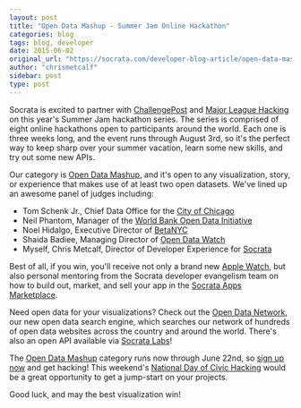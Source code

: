 ```yaml
---
layout: post
title: "Open Data Mashup - Summer Jam Online Hackathon"
categories: blog
tags: blog, developer
date: 2015-06-02
original_url: "https://socrata.com/developer-blog-article/open-data-mashup-summer-jam-online-hackathon/"
author: "chrismetcalf"
sidebar: post
type: post
---
```


Socrata is excited to partner with [ChallengePost](http://challengepost.com/) and [Major League Hacking](https://mlh.io/) on this year's Summer Jam hackathon series. The series is comprised of eight online hackathons open to participants around the world. Each one is three weeks long, and the event runs through August 3rd, so it's the perfect way to keep sharp over your summer vacation, learn some new skills, and try out some new APIs.

Our category is [Open Data Mashup](http://sjopendata.challengepost.com/), and it's open to any visualization, story, or experience that makes use of at least two open datasets. We've lined up an awesome panel of judges including:

- Tom Schenk Jr., Chief Data Office for the [City of Chicago](http://data.cityofchicago.org)
- Neil Phantom, Manager of the [World Bank Open Data Initiative](http://data.worldbank.org/)
- Noel Hidalgo, Executive Director of [BetaNYC](http://betanyc.us/)
- Shaida Badiee, Managing Director of [Open Data Watch](http://www.opendatawatch.com/)
- Myself, Chris Metcalf, Director of Developer Experience for [Socrata](http://socrata.com)

Best of all, if you win, you'll receive not only a brand new [Apple Watch](https://www.apple.com/watch/), but also personal mentoring from the Socrata developer evangelism team on how to build out, market, and sell your app in the [Socrata Apps Marketplace](http://open-data-apps.socrata.com/).

Need open data for your visualizations? Check out the [Open Data Network](http://www.opendatanetwork.com/), our new open data search engine, which searches our network of hundreds of open data websites across the country and around the world. There's also an open API available via [Socrata Labs](http://labs.socrata.com/docs/search.html)!

The [Open Data Mashup](http://sjopendata.challengepost.com/) category runs now through June 22nd, so [sign up now](http://sjopendata.challengepost.com/) and get hacking! This weekend's [National Day of Civic Hacking](/blog/2015/06/02/open-data-mashup-summer-jam-online-hackathon.html) would be a great opportunity to get a jump-start on your projects.

Good luck, and may the best visualization win!


